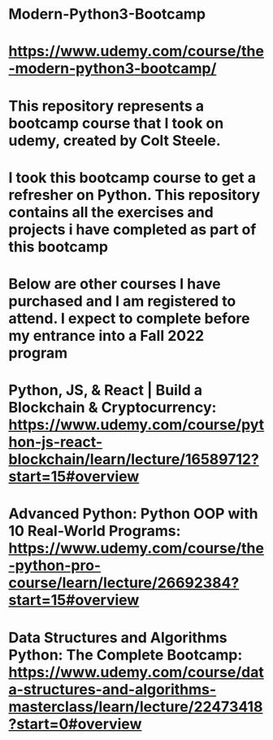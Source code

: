 # Modern-Python3-Bootcamp
# https://www.udemy.com/course/the-modern-python3-bootcamp/
# This repository represents a bootcamp course that I took on udemy, created by Colt Steele.
# I took this bootcamp course to get a refresher on Python. This repository contains all the exercises and projects i have completed as part of this bootcamp
# Below are other courses I have purchased and I am registered to attend. I expect to complete before my entrance into a Fall 2022 program

# Python, JS, & React | Build a Blockchain & Cryptocurrency: https://www.udemy.com/course/python-js-react-blockchain/learn/lecture/16589712?start=15#overview
# Advanced Python: Python OOP with 10 Real-World Programs: https://www.udemy.com/course/the-python-pro-course/learn/lecture/26692384?start=15#overview
# Data Structures and Algorithms Python: The Complete Bootcamp: https://www.udemy.com/course/data-structures-and-algorithms-masterclass/learn/lecture/22473418?start=0#overview

